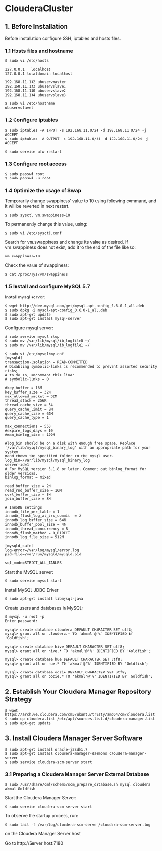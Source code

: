# ClouderaCluster

## 1. Before Installation
Before installation configure SSH, iptables and hosts files.

### 1.1 Hosts files and hostname

```
$ sudo vi /etc/hosts

127.0.0.1	localhost
127.0.0.1 localdomain localhost

192.168.11.132 ubuservmaster
192.168.11.133 ubuservslave1
192.168.11.130 ubuservslave2
192.168.11.134 ubuservslave3

$ sudo vi /etc/hostname
ubuservslave1

```

### 1.2 Configure iptables

```
$ sudo iptables -A INPUT -s 192.168.11.0/24 -d 192.168.11.0/24 -j ACCEPT
$ sudo iptables -A OUTPUT -s 192.168.11.0/24 -d 192.168.11.0/24 -j ACCEPT

$ sudo service ufw restart
```

### 1.3 Configure root access

```
$ sudo passwd root
$ sudo passwd -u root
```

### 1.4 Optimize the usage of Swap

Temporarily change swappiness’ value to 10 using following command, and it will be reverted in next restart.

```
$ sudo sysctl vm.swappiness=10
```
To permanently change this value, using:

```
$ sudo vi /etc/sysctl.conf
```
Search for vm.swappiness and change its value as desired. If vm.swappiness does not exist, add it to the end of the file like so:

```
vm.swappiness=10
```

Check the value of swappiness:

```
$ cat /proc/sys/vm/swappiness
```

### 1.5 Install and configure MySQL 5.7

Install mysql server: 

```
$ wget http://dev.mysql.com/get/mysql-apt-config_0.6.0-1_all.deb
$ sudo dpkg -i mysql-apt-config_0.6.0-1_all.deb
$ sudo apt-get update
$ sudo apt-get install mysql-server
```

Configure mysql server:

```
$ sudo service mysql stop
$ sudo mv /var/lib/mysql/ib_logfile0 ~/
$ sudo mv /var/lib/mysql/ib_logfile1 ~/

$ sudo vi /etc/mysql/my.cnf
[mysqld]
transaction-isolation = READ-COMMITTED
# Disabling symbolic-links is recommended to prevent assorted security risks;
# to do so, uncomment this line:
# symbolic-links = 0

#key_buffer = 16M
key_buffer_size = 32M
max_allowed_packet = 32M
thread_stack = 256K
thread_cache_size = 64
query_cache_limit = 8M
query_cache_size = 64M
query_cache_type = 1

max_connections = 550
#expire_logs_days = 10
#max_binlog_size = 100M

#log_bin should be on a disk with enough free space. Replace '/var/lib/mysql/mysql_binary_log' with an appropriate path for your system
#and chown the specified folder to the mysql user.
log_bin=/var/lib/mysql/mysql_binary_log
server-id=1
# For MySQL version 5.1.8 or later. Comment out binlog_format for older versions.
binlog_format = mixed

read_buffer_size = 2M
read_rnd_buffer_size = 16M
sort_buffer_size = 8M
join_buffer_size = 8M

# InnoDB settings
innodb_file_per_table = 1
innodb_flush_log_at_trx_commit  = 2
innodb_log_buffer_size = 64M
innodb_buffer_pool_size = 4G
innodb_thread_concurrency = 8
innodb_flush_method = O_DIRECT
innodb_log_file_size = 512M

[mysqld_safe]
log-error=/var/log/mysql/error.log
pid-file=/var/run/mysqld/mysqld.pid

sql_mode=STRICT_ALL_TABLES
```

Start the MySQL server:

```
$ sudo service mysql start
```
Install MySQL JDBC Driver

```
$ sudo apt-get install libmysql-java
```

Create users and databases in MySQL:

```
$ mysql -u root -p
Enter password:

mysql> create database cloudera DEFAULT CHARACTER SET utf8;
mysql> grant all on cloudera.* TO 'akmal'@'%' IDENTIFIED BY 'Goldfish';

mysql> create database hive DEFAULT CHARACTER SET utf8;
mysql> grant all on hive.* TO 'akmal'@'%' IDENTIFIED BY 'Goldfish';

mysql> create database hue DEFAULT CHARACTER SET utf8;
mysql> grant all on hue.* TO 'akmal'@'%' IDENTIFIED BY 'Goldfish';

mysql> create database oozie DEFAULT CHARACTER SET utf8;
mysql> grant all on oozie.* TO 'akmal'@'%' IDENTIFIED BY 'Goldfish';
```

## 2. Establish Your Cloudera Manager Repository Strategy

```
$ wget https://archive.cloudera.com/cm5/ubuntu/trusty/amd64/cm/cloudera.list
$ sudo cp cloudera.list /etc/apt/sources.list.d/cloudera-manager.list
$ sudo apt-get update
```

## 3. Install Cloudera Manager Server Software

```
$ sudo apt-get install oracle-j2sdk1.7
$ sudo apt-get install cloudera-manager-daemons cloudera-manager-server
$ sudo service cloudera-scm-server start
```

### 3.1 Preparing a Cloudera Manager Server External Database

```
$ sudo /usr/share/cmf/schema/scm_prepare_database.sh mysql cloudera akmal Goldfish
```

Start the Cloudera Manager Server:
```
$ sudo service cloudera-scm-server start
```

To observe the startup process, run:
```
$ sudo tail -f /var/log/cloudera-scm-server/cloudera-scm-server.log 
```
on the Cloudera Manager Server host.

Go to http://Server host:7180
